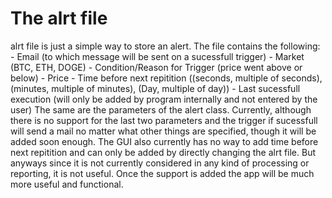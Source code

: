 # The alrt file

alrt file is just a simple way to store an alert. The file contains the following:
    - Email (to which message will be sent on a sucessfull trigger)
    - Market (BTC, ETH, DOGE)
    - Condition/Reason for Trigger (price went above or below)
    - Price 
    - Time before next repitition ((seconds, multiple of seconds), (minutes, multiple of minutes), (Day, multiple of day))
    - Last sucessfull execution   (will only be added by program internally and not entered by the user)
The same are the parameters of the alert class. Currently, although there is no support for the last two parameters and the trigger if
sucessfull will send a mail no matter what other things are specified, though it will be added soon enough. The GUI also currently has no way to add time before next repitition and can only be added by directly changing the alrt file. But anyways since it is not currently considered in any kind of processing or reporting, it is not useful. Once the support is added the app will be much more useful and functional.
